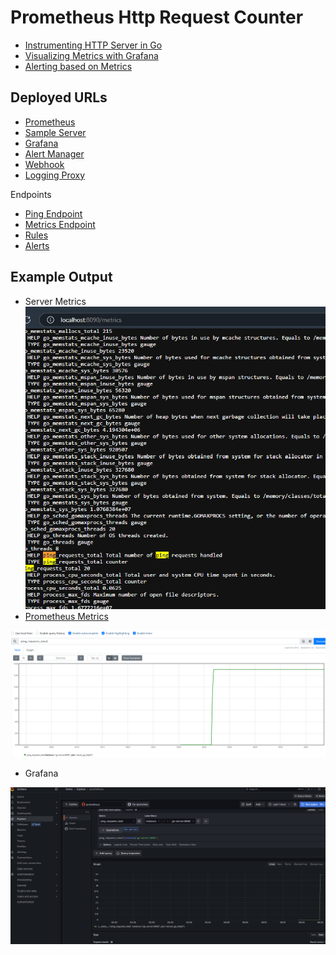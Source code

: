 # Prometheus Http Request Counter

- [Instrumenting HTTP Server in Go](https://prometheus.io/docs/tutorials/instrumenting_http_server_in_go/)
- [Visualizing Metrics with Grafana](https://prometheus.io/docs/tutorials/visualizing_metrics_using_grafana/)
- [Alerting based on Metrics](https://prometheus.io/docs/tutorials/alerting_based_on_metrics/)

## Deployed URLs

- [Prometheus](http://localhost:9000)
- [Sample Server](http://localhost:9001)
- [Grafana](http://localhost:9002)
- [Alert Manager](http://localhost:9003)
- [Webhook](http://localhost:9004)
- [Logging Proxy](http://localhost:9005)

Endpoints
- [Ping Endpoint](http://localhost:9001/ping)
- [Metrics Endpoint](http://localhost:9002/metrics)
- [Rules](http://localhost:9000/rules)
- [Alerts](http://localhost:9000/alerts)


## Example Output

- Server Metrics
![alt text](image.png)
- [Prometheus Metrics](http://localhost:9000/graph?g0.expr=ping_requests_total&g0.tab=0&g0.display_mode=lines&g0.show_exemplars=0&g0.range_input=1h)

![alt text](image-1.png)

- Grafana

![alt text](image-2.png)